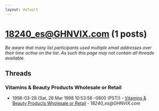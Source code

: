 ```yaml
---
layout: default
---
```


# 18240_es@GHNVIX.com (1 posts)

_Be aware that many list participants used multiple email addresses over their time active on the list. As such this page may not contain all threads available._

## Threads

### Vitamins & Beauty Products Wholesale or Retail
+ 1998-03-28 (Sat, 28 Mar 1998 10:53:56 -0800 (PST)) - [Vitamins & Beauty Products Wholesale or Retail](/archive/1998/03/c43e6a5e7606ace3d8bf8cff55538d9ddee806236320138a5eac60984f60eb7f) - _18240_es@GHNVIX.com_

